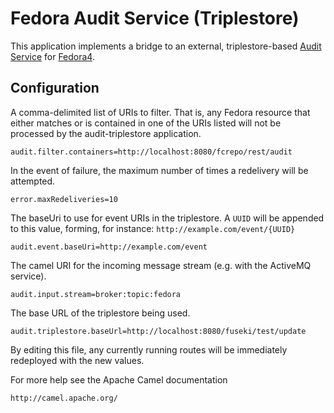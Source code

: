 # Fedora Audit Service (Triplestore)

This application implements a bridge to an external, triplestore-based
[Audit Service](https://wiki.duraspace.org/display/FF/Design+-+Audit+Service)
for [Fedora4](http://fcrepo.org).

## Configuration

A comma-delimited list of URIs to filter. That is, any Fedora resource that either
matches or is contained in one of the URIs listed will not be processed by the
audit-triplestore application.

    audit.filter.containers=http://localhost:8080/fcrepo/rest/audit

In the event of failure, the maximum number of times a redelivery will be attempted.

    error.maxRedeliveries=10

The baseUri to use for event URIs in the triplestore. A `UUID` will be appended
to this value, forming, for instance: `http://example.com/event/{UUID}`

    audit.event.baseUri=http://example.com/event

The camel URI for the incoming message stream (e.g. with the ActiveMQ service).

    audit.input.stream=broker:topic:fedora

The base URL of the triplestore being used.

    audit.triplestore.baseUrl=http://localhost:8080/fuseki/test/update


By editing this file, any currently running routes will be immediately redeployed
with the new values.

For more help see the Apache Camel documentation

    http://camel.apache.org/

